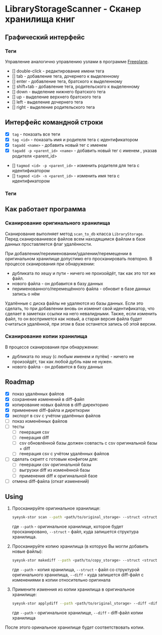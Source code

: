 # LibraryStorageScanner - Сканер хранилища книг

## Графический интерфейс

### Теги

Управление аналогично управлению узлами в программе [Freeplane](https://github.com/freeplane/freeplane).

- [] double-click - редактирование имени тега
- [] tab - добавление тега, дочернего к выделенному
- [] enter - добавление тега, братского к выделенному
- [] shift+tab - добавление тега, родительского к выделенному
- [] down - выделение нижнего братского тега
- [] up - выделение верхнего братского тега
- [] left - выделение дочернего тега
- [] right - выделение родительского тега

## Интерфейс командной строки

- [x] `tag` - показать все теги
- [x] `tag <id>` - показать имя и родителя тега с идентификатором <id>
- [x] `tagadd <name>` - добавить новый тег с именем <name>
- [x] `tagadd -p <parent_id> <name>` - добавить новый тег с именем <name>, указав родителя <parent_id>
- [] `tagmod <id> -p <parent_id>` - изменить родителя для тега с идентификатором <id>
- [] `tagmod <id> -n <parent_id>` - изменить имя тега с идентификатором <id>

### Теги


## Как работает программа

### Сканирование оригинального хранилища

Сканирование выполняет метод `scan_to_db` класса `LibraryStorage`. Перед сканированиевсе файлов всем находящимся файлам в базе данных проставляется флаг удалённости.

При добавлении/переименовании/удалении/перемещении в оригинальном хранилище допустимо его просканировать повторно.
В процессе сканирования при обнаружении:
- дубликата по хешу и пути - ничего не произойдёт, так как это тот же файл.
- нового файла - он добавится в базу данных
- перименованного/перемещённого файла - обновит в базе данных запись о нём

Удалённые с диска файлы не удаляются из базы данных. Если это сделать, то при добавлении вновь он изменит свой идентификатор, что сделает в заметках ссылки на него невалидными.
Также, если изменить файл, то он воспримется как новый, а старая версия файла будет считаться удалённой, при этом в базе останется запись об этой версии.

### Сканирование копии хранилища

В процессе сканирования при обнаружении:
- дубликата по хешу (с любым именем и путём) - ничего не произойдёт, так как любой дубль нам не нужен.
- нового файла - он добавится в базу данных

## Roadmap

- [x] показ удалённых файлов
- [x] сохранение изменений в diff-файл
- [x] копирование новых файлов в diff-директорию
- [x] применение diff-файла и диреткории
- [x] экспорт в csv с учётом удалённых файлов
- [ ] показ изменённых файлов
- [ ] тесты
    - [ ] генерация csv
    - [ ] генерация diff
    - [ ] csv обновлённой базы должен совпасть с csv оригинальной базы + diff 
    - [ ] генерация csv с учётом удалённых файлов
- [ ] сделать скрипт с готовым конфигом для:
    - [ ] генерации csv оригинальной базы
    - [ ] выгрузки diff из изменённой базы
    - [ ] применения diff к оригинальной базе
- [ ] отмена diff-файла (откат изменений)

## Using

1. Просканируйте оригинальное хранилище:
    ```sh
    syeysk-stor scan --path <path/to/original_storage> --struct <struct.csv>
    ```
    где `--path` - оригинальное хранилище, которое будет просканировано, `--struct` - файл, куда запишется структура хранилища.

2. Просканируйте копию хранилища (в которую Вы могли добавить новые файлы):
    ```sh
    syeysk-stor makediff --path <path/to/copy_storage> --struct <struct.csv> --diff <diff_of_copy_storage>
    ```
    где `--path` - копия хранилища, `--struct` - файл со структурой оригинального хранилища, `--diff` - куда запишется diff-файл с изменениями в копии относительно оригинала 

3. Примените изменния из копии хранилища в оригинальное хранилище:
    ```sh
    syeysk-stor applydiff --path <path/to/original_storage> --diff <diff_of_copy_storage>
    ```
    где `--path` - оригинальное хранилище, `--diff` - diff-файл копии хранилища

После этого оринальное хранилище будет соответствовать копии.